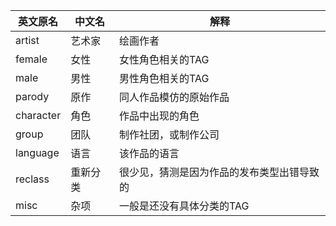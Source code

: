 |英文原名|中文名|解释|
|---|---|---|
|artist|艺术家|绘画作者|
|female|女性|女性角色相关的TAG|
|male|男性|男性角色相关的TAG|
|parody|原作|同人作品模仿的原始作品|
|character|角色|作品中出现的角色|
|group|团队|制作社团，或制作公司|
|language|语言|该作品的语言|
|reclass|重新分类|很少见，猜测是因为作品的发布类型出错导致的|
|misc|杂项|一般是还没有具体分类的TAG|